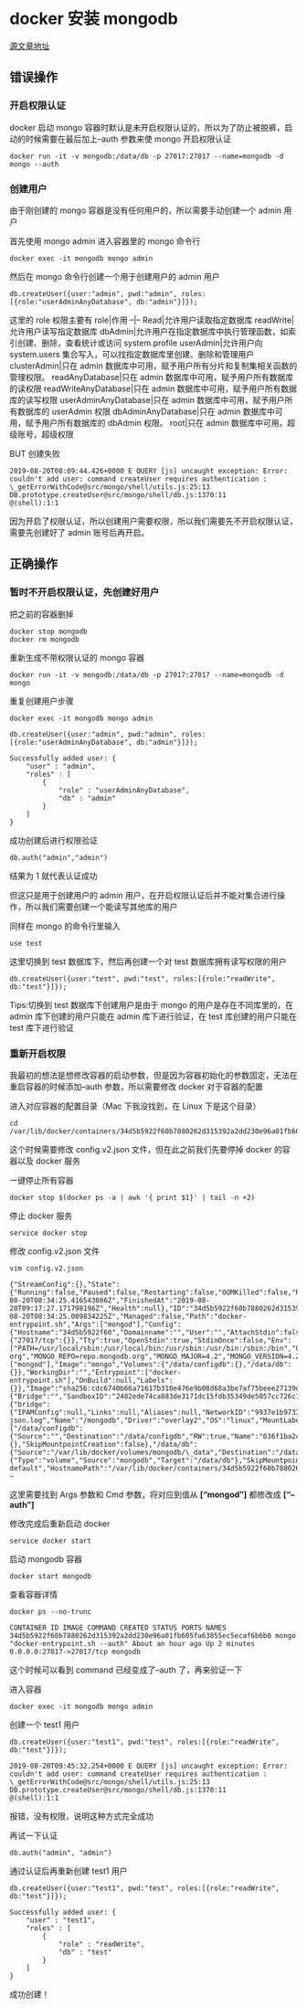 # docker 安装 mongodb

[源文章地址](http://www.hikun.top/2020/03/27/docker%E4%B8%8Bmongodb%E5%BC%80%E5%90%AF%E6%9D%83%E9%99%90%E8%AE%A4%E8%AF%81%E5%90%8E%E6%97%A0%E6%B3%95%E5%88%9B%E5%BB%BA%E7%94%A8%E6%88%B7%E9%97%AE%E9%A2%98/)

## 错误操作

### 开启权限认证

docker 启动 mongo 容器时默认是未开启权限认证的，所以为了防止被脱裤，启动的时候需要在最后加上–auth 参数来使 mongo 开启权限认证

```shell
docker run -it -v mongodb:/data/db -p 27017:27017 --name=mongodb -d mongo --auth
```

### 创建用户

由于刚创建的 mongo 容器是没有任何用户的，所以需要手动创建一个 admin 用户

首先使用 mongo admin 进入容器里的 mongo 命令行

```shell
docker exec -it mongodb mongo admin
```

然后在 mongo 命令行创建一个用于创建用户的 admin 用户

```shell
db.createUser({user:"admin", pwd:"admin", roles:[{role:"userAdminAnyDatabase", db:"admin"}]});
```

这里的 role 权限主要有
role|作用
–|–
Read|允许用户读取指定数据库
readWrite|允许用户读写指定数据库
dbAdmin|允许用户在指定数据库中执行管理函数，如索引创建、删除，查看统计或访问 system.profile
userAdmin|允许用户向 system.users 集合写入，可以找指定数据库里创建、删除和管理用户
clusterAdmin|只在 admin 数据库中可用，赋予用户所有分片和复制集相关函数的管理权限。
readAnyDatabase|只在 admin 数据库中可用，赋予用户所有数据库的读权限
readWriteAnyDatabase|只在 admin 数据库中可用，赋予用户所有数据库的读写权限
userAdminAnyDatabase|只在 admin 数据库中可用，赋予用户所有数据库的 userAdmin 权限
dbAdminAnyDatabase|只在 admin 数据库中可用，赋予用户所有数据库的 dbAdmin 权限。
root|只在 admin 数据库中可用。超级账号，超级权限

BUT 创建失败

```shell
2019-08-20T08:09:44.426+0000 E QUERY [js] uncaught exception: Error: couldn't add user: command createUser requires authentication :
\_getErrorWithCode@src/mongo/shell/utils.js:25:13
DB.prototype.createUser@src/mongo/shell/db.js:1370:11
@(shell):1:1
```

因为开启了权限认证，所以创建用户需要权限，所以我们需要先不开启权限认证，需要先创建好了 admin 账号后再开启。

## 正确操作

### 暂时不开启权限认证，先创建好用户

把之前的容器删掉

```shell
docker stop mongodb
docker rm mongodb
```

重新生成不带权限认证的 mongo 容器

```shell
docker run -it -v mongodb:/data/db -p 27017:27017 --name=mongodb -d mongo
```

重复创建用户步骤

```shell
docker exec -it mongodb mongo admin

db.createUser({user:"admin", pwd:"admin", roles:[{role:"userAdminAnyDatabase", db:"admin"}]});

Successfully added user: {
    "user" : "admin",
    "roles" : [
        {
            "role" : "userAdminAnyDatabase",
            "db" : "admin"
        }
    ]
}
```

成功创建后进行权限验证

```shell
db.auth("admin","admin")
```

结果为 1 就代表认证成功

但这只是用于创建用户的 admin 用户，在开启权限认证后并不能对集合进行操作，所以我们需要创建一个能读写其他库的用户

同样在 mongo 的命令行里输入

```shell
use test
```

这里切换到 test 数据库下，然后再创建一个对 test 数据库拥有读写权限的用户

```shell
db.createUser({user:"test", pwd:"test", roles:[{role:"readWrite", db:"test"}]});
```

Tips:切换到 test 数据库下创建用户是由于 mongo 的用户是存在不同库里的，在 admin 库下创建的用户只能在 admin 库下进行验证，在 test 库创建的用户只能在 test 库下进行验证

### 重新开启权限

我最初的想法是想修改容器的启动参数，但是因为容器初始化的参数固定，无法在重启容器的时候添加–auth 参数，所以需要修改 docker 对于容器的配置

进入对应容器的配置目录（Mac 下我没找到，在 Linux 下是这个目录）

```shell
cd /var/lib/docker/containers/34d5b5922f60b7880262d315392a2dd230e96a01fb605fa63855ec5ecaf6b6b0/
```

这个时候需要修改 config.v2.json 文件，但在此之前我们先要停掉 docker 的容器以及 docker 服务

一键停止所有容器

```shell
docker stop $(docker ps -a | awk '{ print $1}' | tail -n +2)
```

停止 docker 服务

```shell
service docker stop
```

修改 config.v2.json 文件

```shell
vim config.v2.json

{"StreamConfig":{},"State":{"Running":false,"Paused":false,"Restarting":false,"OOMKilled":false,"RemovalInProgress":false,"Dead":false,"Pid":0,"ExitCode":0,"Error":"","StartedAt":"2019-08-20T08:34:25.416543086Z","FinishedAt":"2019-08-20T09:17:27.171798196Z","Health":null},"ID":"34d5b5922f60b7880262d315392a2dd230e96a01fb605fa63855ec5ecaf6b6b0","Created":"2019-08-20T08:34:25.009834225Z","Managed":false,"Path":"docker-entrypoint.sh","Args":["mongod"],"Config":{"Hostname":"34d5b5922f60","Domainname":"","User":"","AttachStdin":false,"AttachStdout":false,"AttachStderr":false,"ExposedPorts":{"27017/tcp":{}},"Tty":true,"OpenStdin":true,"StdinOnce":false,"Env":["PATH=/usr/local/sbin:/usr/local/bin:/usr/sbin:/usr/bin:/sbin:/bin","GOSU_VERSION=1.11","JSYAML_VERSION=3.13.0","GPG_KEYS=E162F504A20CDF15827F718D4B7C549A058F8B6B","MONGO_PACKAGE=mongodb-org","MONGO_REPO=repo.mongodb.org","MONGO_MAJOR=4.2","MONGO_VERSION=4.2.0"],"Cmd":["mongod"],"Image":"mongo","Volumes":{"/data/configdb":{},"/data/db":{}},"WorkingDir":"","Entrypoint":["docker-entrypoint.sh"],"OnBuild":null,"Labels":{}},"Image":"sha256:cdc6740b66a71617b310e476e9b08d68a3be7af75beee27139dc8bc3d35ef4c5","NetworkSettings":{"Bridge":"","SandboxID":"2482ede74ca883de3171dc15fdb35349de5057cc726c1a2c3e64b191e92bbccd","HairpinMode":false,"LinkLocalIPv6Address":"","LinkLocalIPv6PrefixLen":0,"Networks":{"bridge":{"IPAMConfig":null,"Links":null,"Aliases":null,"NetworkID":"9937e1b9733f85002830ed1a11dfe29d7ae36ed9844393408ddc7cff199bfd6b","EndpointID":"","Gateway":"","IPAddress":"","IPPrefixLen":0,"IPv6Gateway":"","GlobalIPv6Address":"","GlobalIPv6PrefixLen":0,"MacAddress":"","DriverOpts":null,"IPAMOperational":false}},"Service":null,"Ports":null,"SandboxKey":"/var/run/docker/netns/2482ede74ca8","SecondaryIPAddresses":null,"SecondaryIPv6Addresses":null,"IsAnonymousEndpoint":false,"HasSwarmEndpoint":false},"LogPath":"/var/lib/docker/containers/34d5b5922f60b7880262d315392a2dd230e96a01fb605fa63855ec5ecaf6b6b0/34d5b5922f60b7880262d315392a2dd230e96a01fb605fa63855ec5ecaf6b6b0-json.log","Name":"/mongodb","Driver":"overlay2","OS":"linux","MountLabel":"","ProcessLabel":"","RestartCount":0,"HasBeenStartedBefore":true,"HasBeenManuallyStopped":true,"MountPoints":{"/data/configdb":{"Source":"","Destination":"/data/configdb","RW":true,"Name":"036f1ba2c8bcbdbe10c4581137ed41f0a071107389f499bd8b99f9ae5d723ca5","Driver":"local","Type":"volume","Spec":{},"SkipMountpointCreation":false},"/data/db":{"Source":"/var/lib/docker/volumes/mongodb/\_data","Destination":"/data/db","RW":true,"Name":"mongodb","Driver":"local","Type":"volume","Relabel":"z","Spec":{"Type":"volume","Source":"mongodb","Target":"/data/db"},"SkipMountpointCreation":false}},"SecretReferences":null,"ConfigReferences":null,"AppArmorProfile":"docker-default","HostnamePath":"/var/lib/docker/containers/34d5b5922f60b7880262d315392a2dd230e96a01fb605fa63855ec5ecaf6b6b0/hostname","HostsPath":"/var/lib/docker/containers/34d5b5922f60b7880262d315392a2dd230e96a01fb605fa63855ec5ecaf6b6b0/hosts","ShmPath":"","ResolvConfPath":"/var/lib/docker/containers/34d5b5922f60b7880262d315392a2dd230e96a01fb605fa63855ec5ecaf6b6b0/resolv.conf","SeccompProfile":"","NoNewPrivileges":false}
~
```

这里需要找到 Args 参数和 Cmd 参数，将对应到值从 **[“mongod”]** 都修改成 **[“–auth”]**

修改完成后重新启动 docker

```shell
service docker start
```

启动 mongodb 容器

```shell
docker start mongodb
```

查看容器详情

```shell
docker ps --no-trunc

CONTAINER ID IMAGE COMMAND CREATED STATUS PORTS NAMES
34d5b5922f60b7880262d315392a2dd230e96a01fb605fa63855ec5ecaf6b6b0 mongo "docker-entrypoint.sh --auth" About an hour ago Up 2 minutes 0.0.0.0:27017->27017/tcp mongodb
```

这个时候可以看到 command 已经变成了–auth 了，再来验证一下

进入容器

```shell
docker exec -it mongodb mongo admin
```

创建一个 test1 用户

```shell
db.createUser({user:"test1", pwd:"test", roles:[{role:"readWrite", db:"test"}]});

2019-08-20T09:45:32.254+0000 E QUERY [js] uncaught exception: Error: couldn't add user: command createUser requires authentication :
\_getErrorWithCode@src/mongo/shell/utils.js:25:13
DB.prototype.createUser@src/mongo/shell/db.js:1370:11
@(shell):1:1
```

报错，没有权限，说明这种方式完全成功

再试一下认证

```shell
db.auth("admin", "admin")
```

通过认证后再重新创建 test1 用户

```shell
db.createUser({user:"test1", pwd:"test", roles:[{role:"readWrite", db:"test"}]});

Successfully added user: {
    "user" : "test1",
    "roles" : [
        {
            "role" : "readWrite",
            "db" : "test"
        }
    ]
}
```

成功创建！
